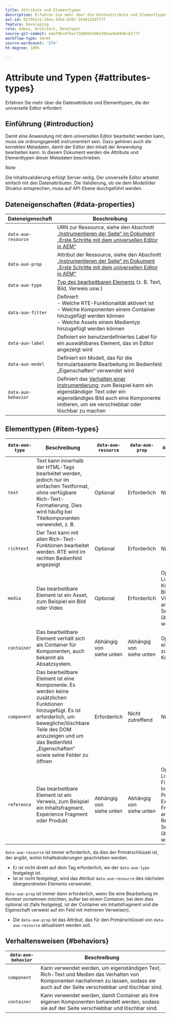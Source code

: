 ```yaml
---
title: Attribute und Elementtypen
description: Erfahren Sie mehr über die Datenattribute und Elementtypen, die der universelle Editor erfordert.
exl-id: 02795a31-244a-42b4-8297-2649125d7777
feature: Developing
role: Admin, Architect, Developer
source-git-commit: edef86c67becf3b8094196d39baa9e69d6c81777
workflow-type: tm+mt
source-wordcount: '574'
ht-degree: 100%

---
```



# Attribute und Typen {#attributes-types}

Erfahren Sie mehr über die Datenattribute und Elementtypen, die der universelle Editor erfordert.

## Einführung {#introduction}

Damit eine Anwendung mit dem universellen Editor bearbeitet werden kann, muss sie ordnungsgemäß instrumentiert sein. Dazu gehören auch die korrekten Metadaten, damit der Editor den Inhalt der Anwendung bearbeiten kann. In diesem Dokument werden die Attribute und Elementtypen dieser Metadaten beschrieben.

>[!NOTE]
>
>Die Inhaltsvalidierung erfolgt Server-seitig. Der universelle Editor arbeitet einfach mit den Datenattributen. Die Validierung, ob sie dem Modell/der Struktur entsprechen, muss auf API-Ebene durchgeführt werden.

## Dateneigenschaften {#data-properties}

| Dateneigenschaft | Beschreibung |
|---|---|
| `data-aue-resource` | URN zur Ressource, siehe den Abschnitt [„Instrumentieren der Seite“ im Dokument „Erste Schritte mit dem universellen Editor in AEM“](getting-started.md#instrument-thepage) |
| `data-aue-prop` | Attribut der Ressource, siehe den Abschnitt [„Instrumentieren der Seite“ im Dokument „Erste Schritte mit dem universellen Editor in AEM“](getting-started.md#instrument-thepage) |
| `data-aue-type` | [Typ des bearbeitbaren Elements](#item-types) (z. B. Text, Bild, Verweis usw.) |
| `data-aue-filter` | Definiert:<br>- Welche RTE-Funktionalität aktiviert ist<br>- Welche Komponenten einem Container hinzugefügt werden können<br>- Welche Assets einem Medientyp hinzugefügt werden können |
| `data-aue-label` | Definiert ein benutzerdefiniertes Label für ein auswählbares Element, das im Editor angezeigt wird |
| `data-aue-model` | Definiert ein Modell, das für die formularbasierte Bearbeitung im Bedienfeld „Eigenschaften“ verwendet wird |
| `data-aue-behavior` | Definiert das [Verhalten einer Instrumentierung](#behaviors); zum Beispiel kann ein eigenständiger Text oder ein eigenständiges Bild auch eine Komponente imitieren, um sie verschiebbar oder löschbar zu machen |

## Elementtypen {#item-types}

| `data-aue-type` | Beschreibung | `data-aue-resource` | `data-aue-prop` | `data-aue-filter` | `data-aue-label` | `data-aue-model` | `data-aue-behavior` |
|---|---|---|---|---|---|---|---|
| `text` | Text kann innerhalb der HTML-Tags bearbeitet werden, jedoch nur im einfachen Textformat, ohne verfügbare Rich-Text-Formatierung. Dies wird häufig bei Titelkomponenten verwendet, z. B. | Optional | Erforderlich | Nicht zutreffend | Optional | Nicht zutreffend | Optional |
| `richtext` | Der Text kann mit allen Rich-Text-Funktionen bearbeitet werden. RTE wird im rechten Bedienfeld angezeigt | Optional | Erforderlich | Nicht zutreffend | Optional | Nicht zutreffend | Optional |
| `media` | Das bearbeitbare Element ist ein Asset, zum Beispiel ein Bild oder Video | Optional | Erforderlich | Optional<br>Liste der Kriterien für Bild- oder Videofilter, die an den Asset-Selektor übergeben werden | Optional | Nicht zutreffend | Optional |
| `container` | Das bearbeitbare Element verhält sich als Container für Komponenten, auch bekannt als Absatzsystem. | Abhängig von <br>siehe unten | Abhängig von <br>siehe unten | Optional<br>eine Liste der zulässigen Komponenten | Optional | Nicht zutreffend | Nicht zutreffend |
| `component` | Das bearbeitbare Element ist eine Komponente. Es werden keine zusätzlichen Funktionen hinzugefügt. Es ist erforderlich, um bewegliche/löschbare Teile des DOM anzuzeigen und um das Bedienfeld „Eigenschaften“ sowie seine Felder zu öffnen | Erforderlich | Nicht zutreffend | Nicht zutreffend | Optional | Optional | Nicht zutreffend |
| `reference` | Das bearbeitbare Element ist ein Verweis, zum Beispiel ein Inhaltsfragment, Experience Fragment oder Produkt | Abhängig von <br>siehe unten | Abhängig von <br>siehe unten | Optional<br>Liste der Filterkriterien für Inhaltsfragmente, Produkte oder Experience Fragments, die an den Referenz-Selektor übergeben werden | Optional | Optional | Nicht zutreffend |

`data-aue-resource` ist immer erforderlich, da dies der Primärschlüssel ist, der angibt, wohin Inhaltsänderungen geschrieben werden.

* Er ist nicht direkt auf dem Tag erforderlich, wo der `data-aue-type` festgelegt ist.
* Ist er nicht festgelegt, wird das Attribut `data-aue-resource` des nächsten übergeordneten Elements verwendet.

`data-aue-prop` ist immer dann erforderlich, wenn Sie eine Bearbeitung im Kontext vornehmen möchten, außer bei einem Container, bei dem dies optional ist (falls festgelegt, ist der Container ein Inhaltsfragment und die Eigenschaft verweist auf ein Feld mit mehreren Verweisen).

* Die `data-aue-prop` ist das Attribut, das für den Primärschlüssel von `data-aue-resource` aktualisiert werden soll.

## Verhaltensweisen {#behaviors}

| `data-aue-behavior` | Beschreibung |
|---|---|
| `component` | Kann verwendet werden, um eigenständigen Text, Rich-Text und Medien das Verhalten von Komponenten nachahmen zu lassen, sodass sie auch auf der Seite verschiebbar und löschbar sind. |
| `container` | Kann verwendet werden, damit Container als ihre eigenen Komponenten behandelt werden, sodass sie auf der Seite verschiebbar und löschbar sind. |
